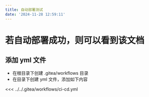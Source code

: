 ```yaml
---
title: 自动部署测试
date: '2024-11-28 12:59:11'
---
```

# 若自动部署成功，则可以看到该文档

## 添加 yml 文件
- 在根目录下创建 .gitea/workflows 目录
- 在目录下创建 yml 文件，添加如下内容

<<< ../../.gitea/workflows/ci-cd.yml
